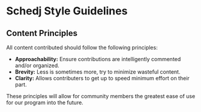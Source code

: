 # Schedj Style Guidelines

## Content Principles
All content contributed should follow the following principles:

* **Approachability:** Ensure contributions are intelligently commented and/or organized.
* **Brevity:** Less is sometimes more, try to minimize wasteful content.
* **Clarity:** Allows contributers to get up to speed minimum effort on their part.

These principles will allow for community members the greatest ease of use for our program into the future.
